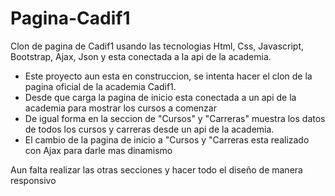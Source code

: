# Pagina-Cadif1
Clon de pagina de Cadif1 usando las tecnologias Html, Css, Javascript, Bootstrap, Ajax, Json y esta conectada a la api de la academia.

- Este proyecto aun esta en construccion, se intenta hacer el clon de la pagina oficial de la academia Cadif1.
- Desde que carga la pagina de inicio esta conectada a un api de la academia para mostrar los cursos a comenzar
- De igual forma en la seccion de "Cursos" y "Carreras" muestra los datos de todos los cursos y carreras desde un api de la academia.
- El cambio de la pagina de inicio a "Cursos y "Carreras esta realizado con Ajax para darle mas dinamismo

Aun falta realizar las otras secciones y hacer todo el diseño de manera responsivo
